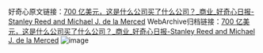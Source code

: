 好奇心原文链接：[700 亿美元，这是什么公司买了什么公司？_商业_好奇心日报-Stanley Reed and Michael J. de la Merced](https://www.qdaily.com/articles/8352.html)
WebArchive归档链接：[700 亿美元，这是什么公司买了什么公司？_商业_好奇心日报-Stanley Reed and Michael J. de la Merced](http://web.archive.org/web/20190623152703/https://www.qdaily.com/articles/8352.html)
![image](http://ww3.sinaimg.cn/large/007d5XDpgy1g3vcwcmsq1j30u0699x6p)